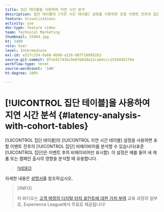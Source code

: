 ```yaml
---
title: 집단 테이블을 사용하여 지연 시간 분석
description: 집단 테이블의 [지연 시간 테이블] 설정을 사용하면 포함 이벤트 전후의 집단 비헤이비어를 분석할 수 있습니다(표준 집단은 이벤트 후의 비헤이비어만 표시함). 이 설정은 예를 들어 새 제품 또는 캠페인 출시의 영향을 분석할 때 유용합니다.
feature: Visualizations
activity: use
doc-type: feature video
team: Technical Marketing
thumbnail: 25964.jpg
kt: 2480
role: User
level: Intermediate
exl-id: e31fc334-9a60-4b90-a126-98ff169952b3
source-git-commit: 8fc641743bc9e07b838a22ca64ccc15344d52764
workflow-type: tm+mt
source-wordcount: '146'
ht-degree: 100%

---
```


# [!UICONTROL 집단 테이블]을 사용하여 지연 시간 분석 {#latency-analysis-with-cohort-tables}

[!UICONTROL 집단 테이블]의 [!UICONTROL 지연 시간 테이블] 설정을 사용하면 포함 이벤트 전후의 [!UICONTROL 집단] 비헤이비어를 분석할 수 있습니다(표준 [!UICONTROL 집단]은 이벤트 후의 비헤이비어만 표시함). 이 설정은 예를 들어 새 제품 또는 캠페인 출시의 영향을 분석할 때 유용합니다.

>[!VIDEO](https://video.tv.adobe.com/v/25964/?quality=12&learn=on)

자세한 내용은 [설명서](https://experienceleague.adobe.com/docs/analytics/analyze/analysis-workspace/visualizations/cohort-table/cohort-analysis.html?lang=ko)를 참조하십시오.

>[!INFO]
>
> 이 비디오는 [고객 여정의 디지털 터치 포인트에 대한 가치 부여](https://experienceleague.adobe.com/?recommended=Analytics-U-1-2020.2) 교육 과정의 일부로, Experience League에서 무료로 제공됩니다!
